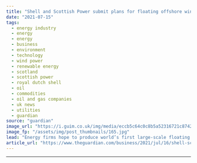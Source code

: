 ```yaml
---
title: "Shell and Scottish Power submit plans for floating offshore windfarms"
date: "2021-07-15"
tags: 
  - energy industry
  - energy
  - energy
  - business
  - environment
  - technology
  - wind power
  - renewable energy
  - scotland
  - scottish power
  - royal dutch shell
  - oil
  - commodities
  - oil and gas companies
  - uk news
  - utilities
  - guardian
source: "guardian"
image_url: "https://i.guim.co.uk/img/media/eccb5c64c0c8b5a52316721c87423c67ab514ffd/0_130_4000_2401/master/4000.jpg?width=460&quality=85&auto=format&fit=max&s=59665deaa13845bf98f53ffdbcbbdabc"
image_fp: "/assets/img/post_thumbnails/165.jpg"
lead: "Energy firms hope to produce world’s first large-scale floating turbines in north-east ScotlandRoyal Dutch Shell has joined forces with Scottish Power to develop the world’s first large-scale floating offshore windfarms in the north-east of Scotland...."
article_url: "https://www.theguardian.com/business/2021/jul/16/shell-scottish-power-floating-offshore-windfarms-energy-scotland"
---
```


---
